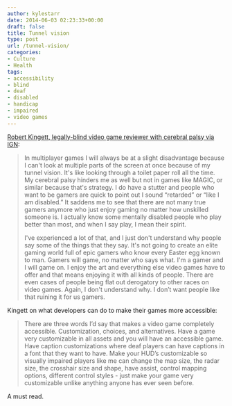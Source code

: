 ```yaml
---
author: kylestarr
date: 2014-06-03 02:23:33+00:00
draft: false
title: Tunnel vision
type: post
url: /tunnel-vision/
categories:
- Culture
- Health
tags:
- accessibility
- blind
- deaf
- disabled
- handicap
- impaired
- video games
---
```


[Robert Kingett, legally-blind video game reviewer with cerebral palsy via IGN](ign.com/articles/2014/05/30/iam-a-disabled-gamer-and-this-is-my-story):

> In multiplayer games I will always be at a slight disadvantage because I can't look at multiple parts of the screen at once because of my tunnel vision. It's like looking through a toilet paper roll all the time. My cerebral palsy hinders me as well but not in games like MAGIC, or similar because that's strategy. I do have a stutter and people who want to be gamers are quick to point out I sound “retarded” or “like I am disabled.” It saddens me to see that there are not many true gamers anymore who just enjoy gaming no matter how unskilled someone is. I actually know some mentally disabled people who play better than most, and when I say play, I mean their spirit.
>
> I've experienced a lot of that, and I just don't understand why people say some of the things that they say. It's not going to create an elite gaming world full of epic gamers who know every Easter egg known to man. Gamers will game, no matter who says what. I'm a gamer and I will game on. I enjoy the art and everything else video games have to offer and that means enjoying it with all kinds of people. There are even cases of people being flat out derogatory to other races on video games. Again, I don't understand why. I don’t want people like that ruining it for us gamers.

Kingett on what developers can do to make their games more accessible:

> There are three words I’d say that makes a video game completely accessible. Customization, choices, and alternatives. Have a game very customizable in all assets and you will have an accessible game. Have caption customizations where deaf players can have captions in a font that they want to have. Make your HUD’s customizable so visually impaired players like me can change the map size, the radar size, the crosshair size and shape, have assist, control mapping options, different control styles - just make your game very customizable unlike anything anyone has ever seen before.

A must read.
